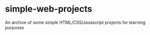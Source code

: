 # simple-web-projects

An archive of some simple HTML/CSS/Javascript projects for learning purposes

